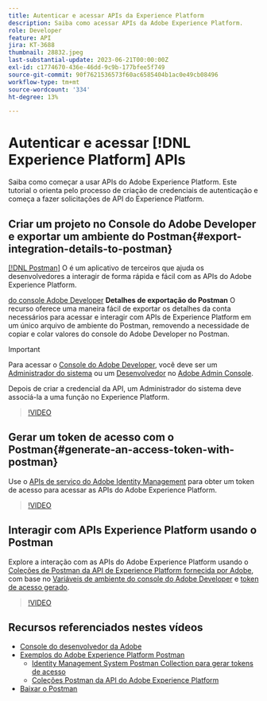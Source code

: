 ```yaml
---
title: Autenticar e acessar APIs da Experience Platform
description: Saiba como acessar APIs da Adobe Experience Platform.
role: Developer
feature: API
jira: KT-3688
thumbnail: 28832.jpeg
last-substantial-update: 2023-06-21T00:00:00Z
exl-id: c1774670-436e-46dd-9c9b-177bfee5f749
source-git-commit: 90f7621536573f60ac6585404b1ac0e49cb08496
workflow-type: tm+mt
source-wordcount: '334'
ht-degree: 13%

---
```


# Autenticar e acessar [!DNL Experience Platform] APIs

Saiba como começar a usar APIs do Adobe Experience Platform. Este tutorial o orienta pelo processo de criação de credenciais de autenticação e começa a fazer solicitações de API do Experience Platform.

## Criar um projeto no Console do Adobe Developer e exportar um ambiente do Postman{#export-integration-details-to-postman}

[[!DNL Postman]](https://www.postman.com/) O é um aplicativo de terceiros que ajuda os desenvolvedores a interagir de forma rápida e fácil com as APIs do Adobe Experience Platform.

[do console Adobe Developer](https://developer.adobe.com/console/home) **Detalhes de exportação do Postman** O recurso oferece uma maneira fácil de exportar os detalhes da conta necessários para acessar e interagir com APIs de Experience Platform em um único arquivo de ambiente do Postman, removendo a necessidade de copiar e colar valores do console do Adobe Developer no Postman.

>[!IMPORTANT]
>
>Para acessar o [Console do Adobe Developer](https://developer.adobe.com/console/home), você deve ser um [Administrador do sistema](https://helpx.adobe.com/enterprise/using/admin-roles.html) ou um [Desenvolvedor](https://helpx.adobe.com/enterprise/using/manage-developers.html#:~:text=Add%20developers%20to%20a%20single%20product%20profile&amp;text=In%20the%20Admin%20Console%2C%20navigate,in%20the%20upper%2Dright%20corner.) no [Adobe Admin Console](https://adminconsole.adobe.com).
>
> Depois de criar a credencial da API, um Administrador do sistema deve associá-la a uma função no Experience Platform.

>[!VIDEO](https://video.tv.adobe.com/v/28832/?quality=12&learn=on)




## Gerar um token de acesso com o Postman{#generate-an-access-token-with-postman}

Use o [APIs de serviço do Adobe Identity Management](https://github.com/adobe/experience-platform-postman-samples/tree/master/apis/ims) para obter um token de acesso para acessar as APIs do Adobe Experience Platform.

>[!VIDEO](https://video.tv.adobe.com/v/29698/?quality=12&learn=on)


## Interagir com APIs Experience Platform usando o Postman

Explore a interação com as APIs do Adobe Experience Platform usando o [Coleções de Postman da API de Experience Platform fornecida por Adobe](https://github.com/adobe/experience-platform-postman-samples/tree/master/apis/experience-platform), com base no [Variáveis de ambiente do console do Adobe Developer](#export-integration-details-to-postman) e [token de acesso gerado](#generate-an-access-token-with-postman).

>[!VIDEO](https://video.tv.adobe.com/v/29704/?quality=12&learn=on)


## Recursos referenciados nestes vídeos

* [Console do desenvolvedor da Adobe](https://developer.adobe.com/console/home)
* [Exemplos do Adobe Experience Platform Postman](https://github.com/adobe/experience-platform-postman-samples)
   * [Identity Management System Postman Collection para gerar tokens de acesso](https://github.com/adobe/experience-platform-postman-samples/tree/master/apis/ims)
   * [Coleções Postman da API do Adobe Experience Platform](https://github.com/adobe/experience-platform-postman-samples/tree/master/apis/experience-platform)
* [Baixar o Postman](https://www.postman.com/)
